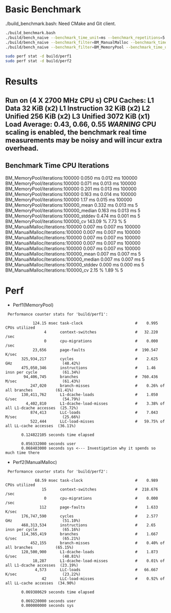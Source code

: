 # Basic Benchmark
./build_benchmark.bash: Need CMake and Git client.

```bash
./build_benchmark.bash
./build/bench_naive --benchmark_time_unit=ms --benchmark_repetitions=5
./build/bench_naive --benchmark_filter=BM_ManualMalloc --benchmark_time_unit=ms --benchmark_repetitions=5
./build/bench_naive --benchmark_filter=BM_MemoryPool --benchmark_time_unit=ms --benchmark_repetitions=5

sudo perf stat -d build/perf1
sudo perf stat -d build/perf2
```

# Results
Run on (4 X 2700 MHz CPU s)
CPU Caches:
  L1 Data 32 KiB (x2)
  L1 Instruction 32 KiB (x2)
  L2 Unified 256 KiB (x2)
  L3 Unified 3072 KiB (x1)
Load Average: 0.43, 0.66, 0.55
***WARNING*** CPU scaling is enabled, the benchmark real time measurements may be noisy and will incur extra overhead.
-----------------------------------------------------------------------------------
Benchmark                                         Time             CPU   Iterations
-----------------------------------------------------------------------------------
BM_MemoryPool/iterations:100000               0.050 ms        0.012 ms       100000
BM_MemoryPool/iterations:100000               0.071 ms        0.013 ms       100000
BM_MemoryPool/iterations:100000               0.201 ms        0.013 ms       100000
BM_MemoryPool/iterations:100000               0.163 ms        0.014 ms       100000
BM_MemoryPool/iterations:100000                1.17 ms        0.015 ms       100000
BM_MemoryPool/iterations:100000_mean          0.332 ms        0.013 ms            5
BM_MemoryPool/iterations:100000_median        0.163 ms        0.013 ms            5
BM_MemoryPool/iterations:100000_stddev        0.474 ms        0.001 ms            5
BM_MemoryPool/iterations:100000_cv           143.09 %          7.73 %             5
BM_ManualMalloc/iterations:100000             0.007 ms        0.007 ms       100000
BM_ManualMalloc/iterations:100000             0.007 ms        0.007 ms       100000
BM_ManualMalloc/iterations:100000             0.007 ms        0.007 ms       100000
BM_ManualMalloc/iterations:100000             0.007 ms        0.007 ms       100000
BM_ManualMalloc/iterations:100000             0.007 ms        0.007 ms       100000
BM_ManualMalloc/iterations:100000_mean        0.007 ms        0.007 ms            5
BM_ManualMalloc/iterations:100000_median      0.007 ms        0.007 ms            5
BM_ManualMalloc/iterations:100000_stddev      0.000 ms        0.000 ms            5
BM_ManualMalloc/iterations:100000_cv           2.15 %          1.89 %             5

# Perf

* Perf1(MemoryPool)
``` 
 Performance counter stats for 'build/perf1':

            124.15 msec task-clock                       #    0.995 CPUs utilized          
                 4      context-switches                 #   32.220 /sec                   
                 0      cpu-migrations                   #    0.000 /sec                   
            23,656      page-faults                      #  190.547 K/sec                  
       325,934,217      cycles                           #    2.625 GHz                      (48.42%)
       475,050,346      instructions                     #    1.46  insn per cycle           (61.34%)
        94,406,745      branches                         #  760.436 M/sec                    (61.43%)
           247,020      branch-misses                    #    0.26% of all branches          (61.41%)
       130,411,762      L1-dcache-loads                  #    1.050 G/sec                    (54.79%)
         4,402,810      L1-dcache-load-misses            #    3.38% of all L1-dcache accesses  (25.72%)
           874,413      LLC-loads                        #    7.043 M/sec                    (25.66%)
           522,444      LLC-load-misses                  #   59.75% of all LL-cache accesses  (36.11%)

       0.124822105 seconds time elapsed

       0.056332000 seconds user
       0.068403000 seconds sys <--- Investigation why it spends so much time there
```

* Perf2(ManualMalloc)
```
 Performance counter stats for 'build/perf2':

             68.59 msec task-clock                       #    0.989 CPUs utilized          
                15      context-switches                 #  218.676 /sec                   
                 0      cpu-migrations                   #    0.000 /sec                   
               112      page-faults                      #    1.633 K/sec                  
       176,747,590      cycles                           #    2.577 GHz                      (51.10%)
       468,313,534      instructions                     #    2.65  insn per cycle           (65.16%)
       114,365,419      branches                         #    1.667 G/sec                    (65.21%)
           452,155      branch-misses                    #    0.40% of all branches          (65.15%)
       128,500,900      L1-dcache-loads                  #    1.873 G/sec                    (48.81%)
            18,287      L1-dcache-load-misses            #    0.01% of all L1-dcache accesses  (23.19%)
             4,573      LLC-loads                        #   66.667 K/sec                    (23.22%)
                42      LLC-load-misses                  #    0.92% of all LL-cache accesses  (34.90%)

       0.069380629 seconds time elapsed

       0.069220000 seconds user
       0.000000000 seconds sys
```

